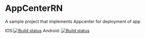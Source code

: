 # AppCenterRN
A sample project that implements Appcenter for deployment of app

IOS:[![Build status](https://build.appcenter.ms/v0.1/apps/25693949-fde1-49ee-8e45-4f6e12a5aa56/branches/dev/badge)](https://appcenter.ms)
Android: [![Build status](https://build.appcenter.ms/v0.1/apps/e30a135f-db15-462c-b90f-a4444fa9153b/branches/dev/badge)](https://appcenter.ms)
